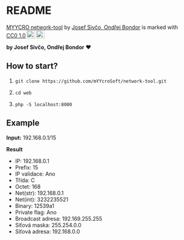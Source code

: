 # README #
<p xmlns:cc="http://creativecommons.org/ns#" xmlns:dct="http://purl.org/dc/terms/"><a property="dct:title" rel="cc:attributionURL" href="https://github.com/mYYcroSoft/network-tool">MYYCRO network-tool</a> by <a rel="cc:attributionURL dct:creator" property="cc:attributionName" href="https://github.com/mYYcroSoft">Josef Sivčo, Ondřej Bondor</a> is marked with <a href="https://creativecommons.org/publicdomain/zero/1.0/?ref=chooser-v1" target="_blank" rel="license noopener noreferrer" style="display:inline-block;">CC0 1.0<img style="height:22px!important;margin-left:3px;vertical-align:text-bottom;" src="https://mirrors.creativecommons.org/presskit/icons/cc.svg?ref=chooser-v1" alt=""><img style="height:22px!important;margin-left:3px;vertical-align:text-bottom;" src="https://mirrors.creativecommons.org/presskit/icons/zero.svg?ref=chooser-v1" alt=""></a></p>

**by Josef Sivčo, Ondřej Bondor** ❤️

## How to start?


1) `git clone https://github.com/mYYcroSoft/network-tool.git`

2) `cd web`

3) `php -S localhost:8000`

## Example

**Input:** 192.168.0.1/15

**Result**

- IP: 192.168.0.1
- Prefix: 15
- IP validace: Ano
- Třída: C
- Octet: 168
- Net(str): 192.168.0.1
- Net(int): 3232235521
- Binary: 12539a1
- Private flag: Ano
- Broadcast adresa: 192.169.255.255
- Síťová maska: 255.254.0.0
- Síťová adresa: 192.168.0.0